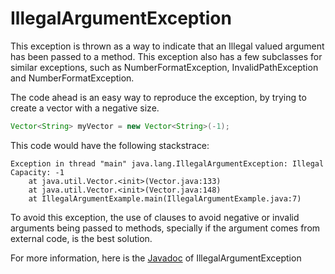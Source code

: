 # IllegalArgumentException

This exception is thrown as a way to indicate that an Illegal valued argument has been passed to a method. This exception also has a few subclasses for similar exceptions, such as NumberFormatException, InvalidPathException and NumberFormatException.

The code ahead is an easy way to reproduce the exception, by trying to create a vector with a negative size.
```java
Vector<String> myVector = new Vector<String>(-1);
```
This code would have the following stackstrace:


    Exception in thread "main" java.lang.IllegalArgumentException: Illegal Capacity: -1
        at java.util.Vector.<init>(Vector.java:133)
        at java.util.Vector.<init>(Vector.java:148)
        at IllegalArgumentExample.main(IllegalArgumentExample.java:7)

To avoid this exception, the use of clauses to avoid negative or invalid arguments being passed to methods, specially if the argument comes from external code, is the best solution.

For more information, here is the [Javadoc](https://docs.oracle.com/javase/7/docs/api/java/lang/IllegalArgumentException.html) of IllegalArgumentException
